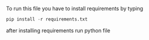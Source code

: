 To run this file you have to install requirements by typing 
```python
pip install -r requirements.txt
```
after installing requirements run python file
